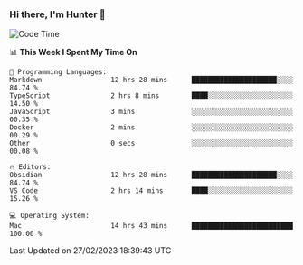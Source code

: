 ### Hi there, I'm Hunter 👋

<!--
**huntermatrix/huntermatrix** is a ✨ _special_ ✨ repository because its `README.md` (this file) appears on your GitHub profile.

Here are some ideas to get you started:

- 🔭 I’m currently working on ...
- 🌱 I’m currently learning ...
- 👯 I’m looking to collaborate on ...
- 🤔 I’m looking for help with ...
- 💬 Ask me about ...
- 📫 How to reach me: ...
- 😄 Pronouns: ...
- ⚡ Fun fact: ...
-->

<!--START_SECTION:waka-->
![Code Time](http://img.shields.io/badge/Code%20Time-16%20hrs%2051%20mins-blue)

📊 **This Week I Spent My Time On** 

```text
💬 Programming Languages: 
Markdown                 12 hrs 28 mins      █████████████████████░░░░   84.74 % 
TypeScript               2 hrs 8 mins        ████░░░░░░░░░░░░░░░░░░░░░   14.50 % 
JavaScript               3 mins              ░░░░░░░░░░░░░░░░░░░░░░░░░   00.35 % 
Docker                   2 mins              ░░░░░░░░░░░░░░░░░░░░░░░░░   00.29 % 
Other                    0 secs              ░░░░░░░░░░░░░░░░░░░░░░░░░   00.08 % 

🔥 Editors: 
Obsidian                 12 hrs 28 mins      █████████████████████░░░░   84.74 % 
VS Code                  2 hrs 14 mins       ████░░░░░░░░░░░░░░░░░░░░░   15.26 % 

💻 Operating System: 
Mac                      14 hrs 43 mins      █████████████████████████   100.00 % 
```


 Last Updated on 27/02/2023 18:39:43 UTC
<!--END_SECTION:waka-->
